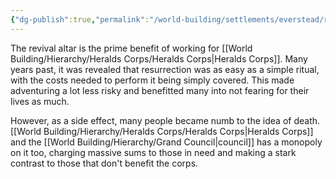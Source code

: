 ```yaml
---
{"dg-publish":true,"permalink":"/world-building/settlements/everstead/revival-altar/","created":"2025-02-03T15:54:44.982-05:00","updated":"2025-02-03T16:07:37.300-05:00"}
---
```


The revival altar is the prime benefit of working for [[World Building/Hierarchy/Heralds Corps/Heralds Corps\|Heralds Corps]]. Many years past, it was revealed that resurrection was as easy as a simple ritual, with the costs needed to perform it being simply covered. This made adventuring a lot less risky and benefitted many into not fearing for their lives as much. 

However, as a side effect, many people became numb to the idea of death. [[World Building/Hierarchy/Heralds Corps/Heralds Corps\|Heralds Corps]] and the [[World Building/Hierarchy/Grand Council\|council]] has a monopoly on it too, charging massive sums to those in need and making a stark contrast to those that don't benefit the corps. 